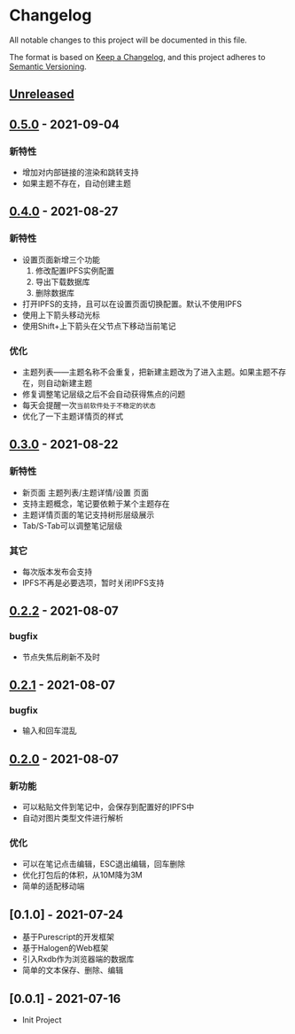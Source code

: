 # Changelog
All notable changes to this project will be documented in this file.

The format is based on [Keep a Changelog](https://keepachangelog.com/en/1.0.0/),
and this project adheres to [Semantic Versioning](https://semver.org/spec/v2.0.0.html).

## [Unreleased]

## [0.5.0] - 2021-09-04
### 新特性
- 增加对内部链接的渲染和跳转支持
- 如果主题不存在，自动创建主题
## [0.4.0] - 2021-08-27
### 新特性
- 设置页面新增三个功能
    1. 修改配置IPFS实例配置
    2. 导出下载数据库
    3. 删除数据库
- 打开IPFS的支持，且可以在设置页面切换配置。默认不使用IPFS
- 使用上下箭头移动光标
- 使用Shift+上下箭头在父节点下移动当前笔记

### 优化
- 主题列表——主题名称不会重复，把新建主题改为了进入主题。如果主题不存在，则自动新建主题
- 修复调整笔记层级之后不会自动获得焦点的问题
- 每天会提醒一次`当前软件处于不稳定的状态`
- 优化了一下主题详情页的样式

## [0.3.0] - 2021-08-22
### 新特性
- 新页面 主题列表/主题详情/设置 页面
- 支持主题概念，笔记要依赖于某个主题存在
- 主题详情页面的笔记支持树形层级展示
- Tab/S-Tab可以调整笔记层级
### 其它
- 每次版本发布会支持
- IPFS不再是必要选项，暂时关闭IPFS支持
## [0.2.2] - 2021-08-07
### bugfix
- 节点失焦后刷新不及时
## [0.2.1] - 2021-08-07
### bugfix
- 输入和回车混乱
## [0.2.0] - 2021-08-07

### 新功能
- 可以粘贴文件到笔记中，会保存到配置好的IPFS中
- 自动对图片类型文件进行解析

### 优化
- 可以在笔记点击编辑，ESC退出编辑，回车删除
- 优化打包后的体积，从10M降为3M
- 简单的适配移动端


## [0.1.0] - 2021-07-24

- 基于Purescript的开发框架
- 基于Halogen的Web框架
- 引入Rxdb作为浏览器端的数据库
- 简单的文本保存、删除、编辑

## [0.0.1] - 2021-07-16

- Init Project


[Unreleased]: https://github.com/link-note/link-note/compare/0.5.0...HEAD
[0.5.0]: https://github.com/link-note/link-note/compare/0.4.0...0.5.0
[0.4.0]: https://github.com/link-note/link-note/compare/0.3.0...0.4.0
[0.3.0]: https://github.com/link-note/link-note/compare/0.2.2...0.3.0
[0.2.2]: https://github.com/running-grass/learn-purs/compare/0.2.1...0.2.2
[0.2.1]: https://github.com/running-grass/learn-purs/compare/0.2.0...0.2.1
[0.2.0]: https://github.com/running-grass/learn-purs/compare/0.1.0...0.2.0
